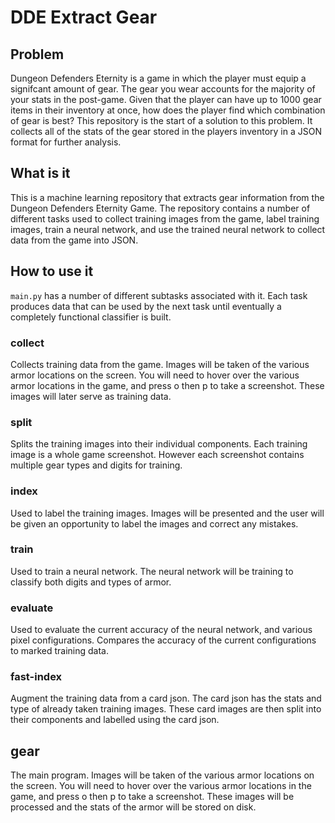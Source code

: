 # DDE Extract Gear

## Problem
Dungeon Defenders Eternity is a game in which the player must equip a signifcant amount of gear.
The gear you wear accounts for the majority of your stats in the post-game.
Given that the player can have up to 1000 gear items in their inventory at once, how does the player find
which combination of gear is best?
This repository is the start of a solution to this problem. It collects all of the stats of the gear stored
in the players inventory in a JSON format for further analysis.

## What is it
This is a machine learning repository that extracts gear information from the Dungeon Defenders Eternity Game.
The repository contains a number of different tasks used to collect training images from the game, label training images, train a neural network, and use the trained neural network to collect data from the game into JSON.

## How to use it

`main.py` has a number of different subtasks associated with it.
Each task produces data that can be used by the next task until eventually a completely functional classifier is built.

### collect
Collects training data from the game. Images will be taken of the various armor locations on the screen.
You will need to hover over the various armor locations in the game, and press o then p to take a screenshot.
These images will later serve as training data.

### split
Splits the training images into their individual components.  Each training image is a whole game screenshot.
However each screenshot contains multiple gear types and digits for training.

### index
Used to label the training images.  Images will be presented and the user will be given an opportunity to
label the images and correct any mistakes.

### train
Used to train a neural network. The neural network will be training to classify both digits and types of armor.

### evaluate
Used to evaluate the current accuracy of the neural network, and various pixel configurations.
Compares the accuracy of the current configurations to marked training data.

### fast-index
Augment the training data from a card json. The card json has the stats and type of already taken training images.
These card images are then split into their components and labelled using the card json.

## gear
The main program. Images will be taken of the various armor locations on the screen.
You will need to hover over the various armor locations in the game, and press o then p to take a screenshot.
These images will be processed and the stats of the armor will be stored on disk.
